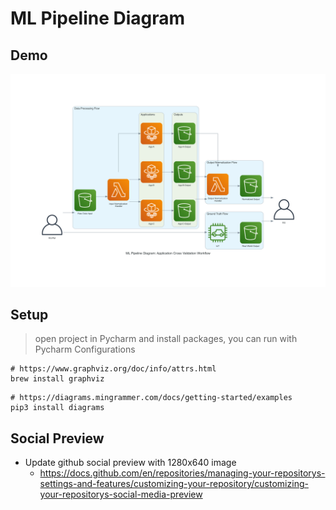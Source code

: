 # ML Pipeline Diagram

## Demo
![](./src/output.png)

## Setup
> open project in Pycharm and install packages, you can run with Pycharm Configurations
```
# https://www.graphviz.org/doc/info/attrs.html
brew install graphviz
```

```
# https://diagrams.mingrammer.com/docs/getting-started/examples
pip3 install diagrams
```

## Social Preview
- Update github social preview with 1280x640 image
  - https://docs.github.com/en/repositories/managing-your-repositorys-settings-and-features/customizing-your-repository/customizing-your-repositorys-social-media-preview